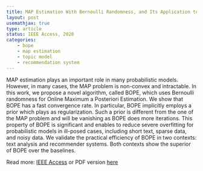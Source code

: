 ```yaml
---
title: MAP Estimation With Bernoulli Randomness, and Its Application to Text Analysis and Recommender Systems
layout: post
usemathjax: true
type: article
status: IEEE Access, 2020
categories: 
    - bope
    - map estimation
    - topic model
    - recommendation system
---
```


MAP estimation plays an important role in many probabilistic models. However, in many cases, the MAP problem is non-convex and intractable. In this work, we propose a novel algorithm, called BOPE, which uses Bernoulli randomness for Online Maximum a Posteriori Estimation. We show that BOPE has a fast convergence rate. In particular, BOPE implicitly employs a prior which plays as regularization. Such a prior is different from the one of the MAP problem and will be vanishing as BOPE does more iterations. This property of BOPE is significant and enables to reduce severe overfitting for probabilistic models in ill-posed cases, including short text, sparse data, and noisy data. We validate the practical efficiency of BOPE in two contexts: text analysis and recommender systems. Both contexts show the superior of BOPE over the baselines.

Read more: [IEEE Access](https://ieeexplore.ieee.org/abstract/document/9138369) or PDF version [here](https://ieeexplore.ieee.org/iel7/6287639/8948470/09138369.pdf)